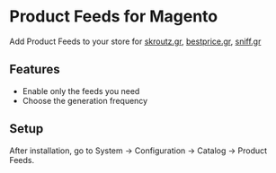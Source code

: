 Product Feeds for Magento
=====================
Add Product Feeds to your store for [skroutz.gr](http://skroutz.gr), [bestprice.gr](http://bestprice.gr),
[sniff.gr](http://sniff.gr)

Features
-------------------
- Enable only the feeds you need
- Choose the generation frequency

Setup
--------------------
After installation, go to System -> Configuration -> Catalog -> Product Feeds.